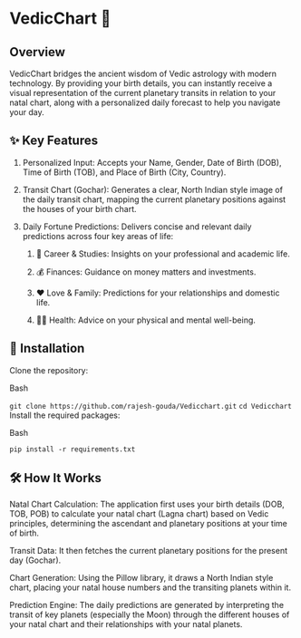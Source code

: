 # VedicChart 🔮
## Overview
VedicChart bridges the ancient wisdom of Vedic astrology with modern technology. By providing your birth details, you can instantly receive a visual representation of the current planetary transits in relation to your natal chart, along with a personalized daily forecast to help you navigate your day.

## ✨ Key Features
1. Personalized Input: Accepts your Name, Gender, Date of Birth (DOB), Time of Birth (TOB), and Place of Birth (City, Country).

2. Transit Chart (Gochar): Generates a clear, North Indian style image of the daily transit chart, mapping the current planetary positions against the houses of your birth chart.

3. Daily Fortune Predictions: Delivers concise and relevant daily predictions across four key areas of life:

    1. 💼 Career & Studies: Insights on your professional and academic life.

    2. 💰 Finances: Guidance on money matters and investments.

    3. ❤️ Love & Family: Predictions for your relationships and domestic life.

    4. 🧘‍♂️ Health: Advice on your physical and mental well-being.



## 🚀 Installation
Clone the repository:

Bash

`git clone https://github.com/rajesh-gouda/Vedicchart.git`
`cd Vedicchart`
Install the required packages:

Bash

`pip install -r requirements.txt`

## 🛠️ How It Works
Natal Chart Calculation: The application first uses your birth details (DOB, TOB, POB) to calculate your natal chart (Lagna chart) based on Vedic principles, determining the ascendant and planetary positions at your time of birth.

Transit Data: It then fetches the current planetary positions for the present day (Gochar).

Chart Generation: Using the Pillow library, it draws a North Indian style chart, placing your natal house numbers and the transiting planets within it.

Prediction Engine: The daily predictions are generated by interpreting the transit of key planets (especially the Moon) through the different houses of your natal chart and their relationships with your natal planets.

